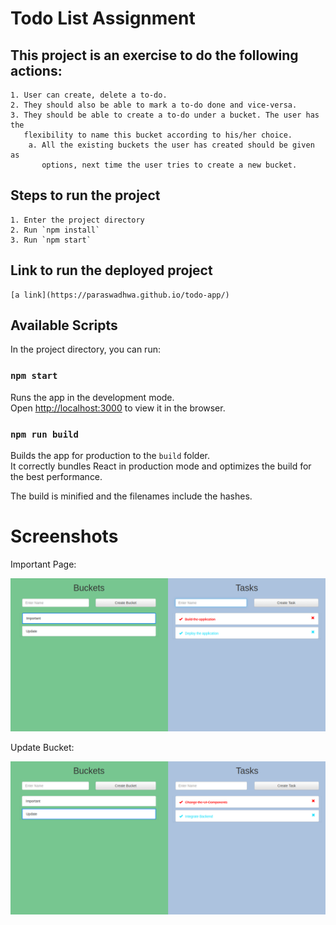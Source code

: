 # Todo List Assignment

## This project is an exercise to do the following actions:

	1. User can create, delete a to-do.
	2. They should also be able to mark a to-do done and vice-versa.
	3. They should be able to create a to-do under a bucket. The user has the
	   flexibility to name this bucket according to his/her choice.
		a. All the existing buckets the user has created should be given as
		   options, next time the user tries to create a new bucket.

## Steps to run the project
	
	1. Enter the project directory
	2. Run `npm install`
	3. Run `npm start`

## Link to run the deployed project
	
	[a link](https://paraswadhwa.github.io/todo-app/)

## Available Scripts

In the project directory, you can run:

### `npm start`

Runs the app in the development mode.\
Open [http://localhost:3000](http://localhost:3000) to view it in the browser.

### `npm run build`

Builds the app for production to the `build` folder.\
It correctly bundles React in production mode and optimizes the build for the best performance.

The build is minified and the filenames include the hashes.

# Screenshots

Important Page:

![](screenshots/Important_Bucket_Tasks.png)

Update Bucket:

![](screenshots/Update_Bucket_Tasks.png)